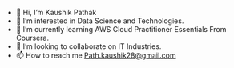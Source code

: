 - 👋 Hi, I’m Kaushik Pathak
- 👀 I’m interested in Data Science and Technologies.
- 🌱 I’m currently learning AWS Cloud Practitioner Essentials From Coursera.
- 💞️ I’m looking to collaborate on IT Industries.
- 📫 How to reach me Path.kaushik28@gmail.com

<!---
kaushik-path/Kaushik-path is a ✨ special ✨ repository because its `README.md` (this file) appears on your GitHub profile.
You can click the Preview link to take a look at your changes.
--->
